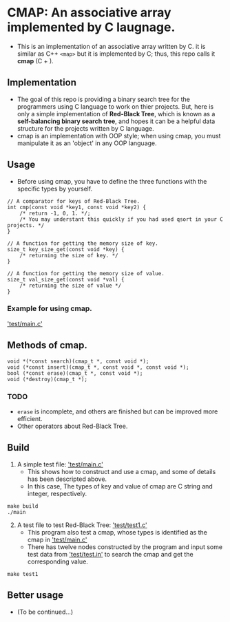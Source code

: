 # CMAP: An associative array implemented by C laugnage.
* This is an implementation of an associative array written by C. it is similar as C++ ```<map>``` but it is implemented by C; thus, this repo calls it **cmap** (C + <map>).

## Implementation
* The goal of this repo is providing a binary search tree for the programmers using C language to work on thier projects. But, here is only a simple implementation of **Red-Black Tree**, which is known as a **self-balancing binary search tree**, and hopes it can be a helpful data structure for the projects written by C language.
* cmap is an implementation with OOP style; when using cmap, you must manipulate it as an 'object' in any OOP language.

## Usage
* Before using cmap, you have to define the three functions with the specific types by yourself.
```c=
// A comparator for keys of Red-Black Tree.
int cmp(const void *key1, const void *key2) {
	/* return -1, 0, 1. */;
	/* You may understant this quickly if you had used qsort in your C projects. */
}

// A function for getting the memory size of key.
size_t key_size_get(const void *key) {
	/* returning the size of key. */
}

// A function for getting the memory size of value.
size_t val_size_get(const void *val) {
	/* returning the size of value */
}
```

### Example for using cmap.

['test/main.c'](test/main.c)

## Methods of cmap.
```
void *(*const search)(cmap_t *, const void *);
void (*const insert)(cmap_t *, const void *, const void *);
bool (*const erase)(cmap_t *, const void *);
void (*destroy)(cmap_t *);
```
### TODO
* ```erase``` is incomplete, and others are finished but can be improved more efficient.
* Other operators about Red-Black Tree.

## Build
1. A simple test file: ['test/main.c'](test/main.c)
	* This shows how to construct and use a cmap, and some of details has been descripted above.
	* In this case, The types of key and value of cmap are C string and integer, respectively.
```
make build
./main
```

2. A test file to test Red-Black Tree: ['test/test1.c'](test/test1.c)
	* This program also test a cmap, whose types is identified as the cmap in ['test/main.c'](test/main.c)
	* There has twelve nodes constructed by the program and input some test data from ['test/test.in'](test/test.in) to search the cmap and get the corresponding value.
```
make test1
```

## Better usage
* (To be continued...)
